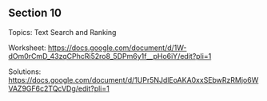 ## Section 10

Topics: Text Search and Ranking

Worksheet: https://docs.google.com/document/d/1W-dOm0rCmD_43zqCPhcRi52ro8_5DPm6y1f__pHo6iY/edit?pli=1

Solutions: https://docs.google.com/document/d/1UPr5NJdlEoAKA0xxSEbwRzRMjo6WVAZ9GF6c2TQcVDg/edit?pli=1


